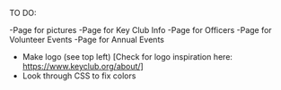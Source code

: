 
TO DO:

-Page for pictures
-Page for Key Club Info
-Page for Officers
-Page for Volunteer Events
-Page for Annual Events

- Make logo (see top left) [Check for logo inspiration here: https://www.keyclub.org/about/]
- Look through CSS to fix colors
